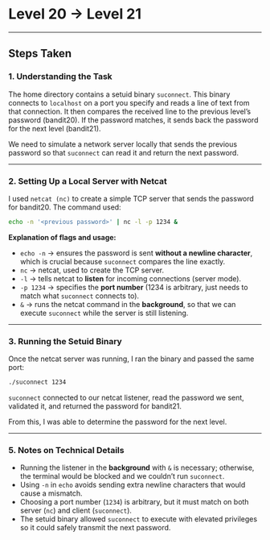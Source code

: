 # Level 20 → Level 21

---

## Steps Taken

### 1. Understanding the Task
The home directory contains a setuid binary `suconnect`. This binary connects to `localhost` on a port you specify and reads a line of text from that connection. It then compares the received line to the previous level’s password (bandit20). If the password matches, it sends back the password for the next level (bandit21).  

We need to simulate a network server locally that sends the previous password so that `suconnect` can read it and return the next password.

---

### 2. Setting Up a Local Server with Netcat
I used `netcat (nc)` to create a simple TCP server that sends the password for bandit20. The command used:

```bash
echo -n '<previous password>' | nc -l -p 1234 &
````

**Explanation of flags and usage:**

* `echo -n` → ensures the password is sent **without a newline character**, which is crucial because `suconnect` compares the line exactly.
* `nc` → netcat, used to create the TCP server.
* `-l` → tells netcat to **listen** for incoming connections (server mode).
* `-p 1234` → specifies the **port number** (1234 is arbitrary, just needs to match what `suconnect` connects to).
* `&` → runs the netcat command in the **background**, so that we can execute `suconnect` while the server is still listening.

---

### 3. Running the Setuid Binary

Once the netcat server was running, I ran the binary and passed the same port:

```bash
./suconnect 1234
```

`suconnect` connected to our netcat listener, read the password we sent, validated it, and returned the password for bandit21.

From this, I was able to determine the password for the next level.

---

### 5. Notes on Technical Details

* Running the listener in the **background** with `&` is necessary; otherwise, the terminal would be blocked and we couldn’t run `suconnect`.
* Using `-n` in `echo` avoids sending extra newline characters that would cause a mismatch.
* Choosing a port number (`1234`) is arbitrary, but it must match on both server (`nc`) and client (`suconnect`).
* The setuid binary allowed `suconnect` to execute with elevated privileges so it could safely transmit the next password.
